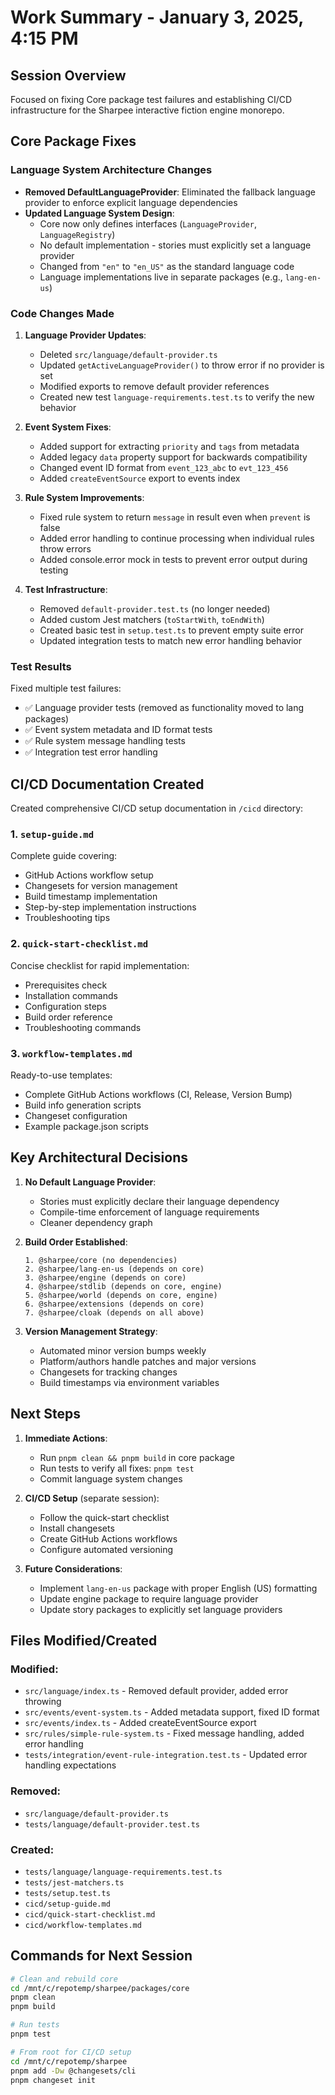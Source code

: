 # Work Summary - January 3, 2025, 4:15 PM

## Session Overview
Focused on fixing Core package test failures and establishing CI/CD infrastructure for the Sharpee interactive fiction engine monorepo.

## Core Package Fixes

### Language System Architecture Changes
- **Removed DefaultLanguageProvider**: Eliminated the fallback language provider to enforce explicit language dependencies
- **Updated Language System Design**:
  - Core now only defines interfaces (`LanguageProvider`, `LanguageRegistry`)
  - No default implementation - stories must explicitly set a language provider
  - Changed from `"en"` to `"en_US"` as the standard language code
  - Language implementations live in separate packages (e.g., `lang-en-us`)

### Code Changes Made

1. **Language Provider Updates**:
   - Deleted `src/language/default-provider.ts`
   - Updated `getActiveLanguageProvider()` to throw error if no provider is set
   - Modified exports to remove default provider references
   - Created new test `language-requirements.test.ts` to verify the new behavior

2. **Event System Fixes**:
   - Added support for extracting `priority` and `tags` from metadata
   - Added legacy `data` property support for backwards compatibility
   - Changed event ID format from `event_123_abc` to `evt_123_456`
   - Added `createEventSource` export to events index

3. **Rule System Improvements**:
   - Fixed rule system to return `message` in result even when `prevent` is false
   - Added error handling to continue processing when individual rules throw errors
   - Added console.error mock in tests to prevent error output during testing

4. **Test Infrastructure**:
   - Removed `default-provider.test.ts` (no longer needed)
   - Added custom Jest matchers (`toStartWith`, `toEndWith`)
   - Created basic test in `setup.test.ts` to prevent empty suite error
   - Updated integration tests to match new error handling behavior

### Test Results
Fixed multiple test failures:
- ✅ Language provider tests (removed as functionality moved to lang packages)
- ✅ Event system metadata and ID format tests
- ✅ Rule system message handling tests
- ✅ Integration test error handling

## CI/CD Documentation Created

Created comprehensive CI/CD setup documentation in `/cicd` directory:

### 1. `setup-guide.md`
Complete guide covering:
- GitHub Actions workflow setup
- Changesets for version management
- Build timestamp implementation
- Step-by-step implementation instructions
- Troubleshooting tips

### 2. `quick-start-checklist.md`
Concise checklist for rapid implementation:
- Prerequisites check
- Installation commands
- Configuration steps
- Build order reference
- Troubleshooting commands

### 3. `workflow-templates.md`
Ready-to-use templates:
- Complete GitHub Actions workflows (CI, Release, Version Bump)
- Build info generation scripts
- Changeset configuration
- Example package.json scripts

## Key Architectural Decisions

1. **No Default Language Provider**:
   - Stories must explicitly declare their language dependency
   - Compile-time enforcement of language requirements
   - Cleaner dependency graph

2. **Build Order Established**:
   ```
   1. @sharpee/core (no dependencies)
   2. @sharpee/lang-en-us (depends on core)
   3. @sharpee/engine (depends on core)
   4. @sharpee/stdlib (depends on core, engine)
   5. @sharpee/world (depends on core, engine)
   6. @sharpee/extensions (depends on core)
   7. @sharpee/cloak (depends on all above)
   ```

3. **Version Management Strategy**:
   - Automated minor version bumps weekly
   - Platform/authors handle patches and major versions
   - Changesets for tracking changes
   - Build timestamps via environment variables

## Next Steps

1. **Immediate Actions**:
   - Run `pnpm clean && pnpm build` in core package
   - Run tests to verify all fixes: `pnpm test`
   - Commit language system changes

2. **CI/CD Setup** (separate session):
   - Follow the quick-start checklist
   - Install changesets
   - Create GitHub Actions workflows
   - Configure automated versioning

3. **Future Considerations**:
   - Implement `lang-en-us` package with proper English (US) formatting
   - Update engine package to require language provider
   - Update story packages to explicitly set language providers

## Files Modified/Created

### Modified:
- `src/language/index.ts` - Removed default provider, added error throwing
- `src/events/event-system.ts` - Added metadata support, fixed ID format
- `src/events/index.ts` - Added createEventSource export
- `src/rules/simple-rule-system.ts` - Fixed message handling, added error handling
- `tests/integration/event-rule-integration.test.ts` - Updated error handling expectations

### Removed:
- `src/language/default-provider.ts`
- `tests/language/default-provider.test.ts`

### Created:
- `tests/language/language-requirements.test.ts`
- `tests/jest-matchers.ts`
- `tests/setup.test.ts`
- `cicd/setup-guide.md`
- `cicd/quick-start-checklist.md`
- `cicd/workflow-templates.md`

## Commands for Next Session

```bash
# Clean and rebuild core
cd /mnt/c/repotemp/sharpee/packages/core
pnpm clean
pnpm build

# Run tests
pnpm test

# From root for CI/CD setup
cd /mnt/c/repotemp/sharpee
pnpm add -Dw @changesets/cli
pnpm changeset init
```
